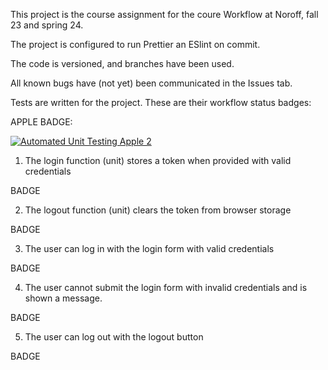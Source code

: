 This project is the course assignment for the coure Workflow at Noroff, fall 23 and spring 24. 

The project is configured to run Prettier an ESlint on commit.

The code is versioned, and branches have been used.

All known bugs have (not yet) been communicated in the Issues tab.

Tests are written for the project.
These are their workflow status badges:


APPLE BADGE:


[![Automated Unit Testing Apple 2](https://github.com/AniTei/social-media-client/actions/workflows/second-apple.yml/badge.svg)](https://github.com/AniTei/social-media-client/actions/workflows/second-apple.yml)



1. The login function (unit) stores a token when provided with valid credentials

BADGE

2. The logout function (unit) clears the token from browser storage

BADGE



3. The user can log in with the login form with valid credentials

BADGE

4. The user cannot submit the login form with invalid credentials and is shown a message.

BADGE

5. The user can log out  with the logout button

BADGE



